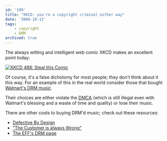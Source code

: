 ```yaml
---
id: '199'
title: "XKCD: you're a copyright criminal either way"
date: '2008-10-13'
tags:
    - copyright
    - DRM
archived: true
---
```


The always witting and intelligent web comic XKCD makes an excellent point
today:

[![XKCD 488: Steal this Comic](https://imgs.xkcd.com/comics/steal_this_comic.png)](https://xkcd.com/488/)

Of course, it's a false dichotomy for most people; they don't think about it
this way. For an example of this in the real world consider those that bought
[Walmart's DRM music](http://boingboing.net/2008/09/26/walmart-shutting-dow.html).

Their choices are either violate the
[DMCA](http://en.wikipedia.org/wiki/Digital_Millennium_Copyright_Act) (which
is still illegal even with Walmart's blessing and a waste of time and quality)
or lose their music.

<!-- more -->

There are other costs to buying DRM'd music; check out these resources:

-   [Defective By Design](http://www.defectivebydesign.org/)
-   ["The Customer is always Wrong"](http://www.eff.org/pages/customer-always-wrong-users-guide-drm-online-music)
-   [The EFF's DRM page](http://www.eff.org/issues/drm)
